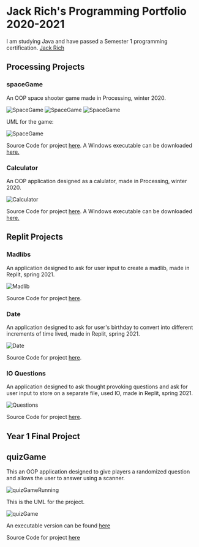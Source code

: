 # Jack Rich's Programming Portfolio 2020-2021
I am studying Java and have passed a Semester 1 programming certification.
[Jack Rich](mailto:jack.i.rich@gmail.com)

## Processing Projects

### spaceGame

An OOP space shooter game made in Processing, winter 2020.

![SpaceGame](https://github.com/JackRich18/programmingPortfolio/blob/gh-pages/images/spaceGameStart.png?raw=true)
![SpaceGame](https://github.com/JackRich18/programmingPortfolio/blob/gh-pages/images/spaceGamePlay.png?raw=true)
![SpaceGame](https://github.com/JackRich18/programmingPortfolio/blob/gh-pages/images/spaceGameEnd.png?raw=true)

UML for the game:

![SpaceGame](https://github.com/JackRich18/programmingPortfolio/blob/gh-pages/images/spaceGameUML.png)

Source Code for project [here](https://github.com/JackRich18/programmingPortfolio/tree/gh-pages/src/spaceGame). A Windows executable can be downloaded [here.](https://github.com/JackRich18/programmingPortfolio/blob/gh-pages/src/spaceGame/application.windows64/Space_Game.exe)


### Calculator

An OOP application designed as a calulator, made in Processing, winter 2020.

![Calculator](https://github.com/JackRich18/programmingPortfolio/blob/gh-pages/images/Calc.png?raw=true)

Source Code for project [here](https://github.com/JackRich18/programmingPortfolio/tree/gh-pages/src/Calculator). A Windows executable can be downloaded [here.](https://github.com/JackRich18/programmingPortfolio/blob/gh-pages/src/Calculator/application.windows64.zip)


## Replit Projects

### Madlibs

An application designed to ask for user input to create a madlib, made in Replit, spring 2021.

![Madlib](https://github.com/JackRich18/programmingPortfolio/blob/gh-pages/images/Madlibs.png?raw=true)

Source Code for project [here](https://github.com/JackRich18/programmingPortfolio/blob/gh-pages/src/Mablibs.zip).


### Date

An application designed to ask for user's birthday to convert into different increments of time lived, made in Replit, spring 2021.

![Date](https://github.com/JackRich18/programmingPortfolio/blob/gh-pages/images/time.png?raw=true)

Source Code for project [here](https://github.com/JackRich18/programmingPortfolio/blob/gh-pages/src/Date.zip).

### IO Questions

An application designed to ask thought provoking questions and ask for user input to store on a separate file, used IO, made in Replit, spring 2021.

![Questions](https://github.com/JackRich18/programmingPortfolio/blob/gh-pages/images/IOquestions.png?raw=true)

Source Code for project [here](https://github.com/JackRich18/programmingPortfolio/blob/gh-pages/src/IO-exception%20(1).zip).

## Year 1 Final Project

## quizGame

This an OOP application designed to give players a randomized question and allows the user to answer using a scanner.

![quizGameRunning](https://github.com/JackRich18/programmingPortfolio/blob/gh-pages/images/quizGameRun.png)

This is the UML for the project.

![quizGame](https://github.com/JackRich18/programmingPortfolio/blob/gh-pages/images/quizGame.png)

An executable version can be found [here](https://replit.com/@JackRich18/quizGame#Main.java)

Source Code for project [here](https://github.com/JackRich18/programmingPortfolio/tree/gh-pages/src/quizGame)


